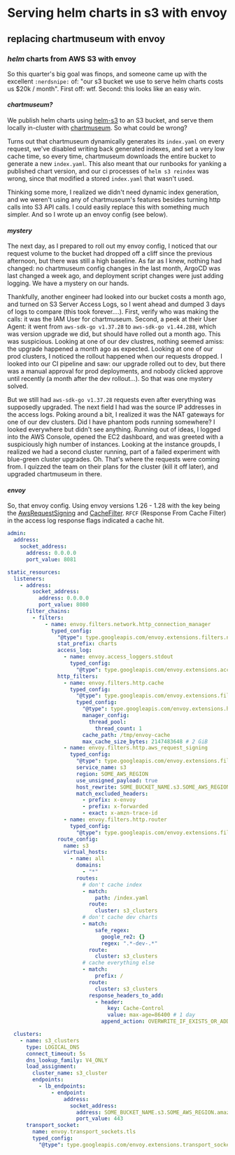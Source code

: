 # Serving helm charts in s3 with envoy

## replacing chartmuseum with envoy

### _helm_ charts from AWS S3 with envoy

So this quarter's big goal was finops,
and someone came up with the excellent `:nerdsnipe:` of:
"our s3 bucket we use to serve helm charts costs us $20k / month".
First off: wtf.
Second: this looks like an easy win.

#### _chartmuseum?_

We publish helm charts using [helm-s3](https://github.com/hypnoglow/helm-s3)
to an S3 bucket,
and serve them locally in-cluster with [chartmuseum](https://chartmuseum.com/).
So what could be wrong?

Turns out that chartmuseum dynamically generates its `index.yaml` on every request,
we've disabled writing back generated indexes,
and set a very low cache time,
so every time, chartmuseum downloads the entire bucket to generate a new `index.yaml`.
This also meant that our runbooks for yanking a published chart version,
and our ci processes of `helm s3 reindex` was wrong,
since that modified a stored `index.yaml` that wasn't used.

Thinking some more,
I realized we didn't need dynamic index generation,
and we weren't using any of chartmuseum's features besides turning http calls into S3 API calls.
I could easily replace this with something much simpler.
And so I wrote up an envoy config (see below).

#### _mystery_

The next day,
as I prepared to roll out my envoy config,
I noticed that our request volume to the bucket had dropped off a cliff since the previous afternoon,
but there was still a high baseline.
As far as I knew, nothing had changed:
no chartmuseum config changes in the last month,
ArgoCD was last changed a week ago,
and deployment script changes were just adding logging.
We have a mystery on our hands.

Thankfully, another engineer had looked into our bucket costs a month ago,
and turned on S3 Server Access Logs,
so I went ahead and dumped 3 days of logs to compare (this took forever....).
First, verify who was making the calls: it was the IAM User for chartmuseum.
Second, a peek at their User Agent: it went from `aws-sdk-go v1.37.28` to `aws-sdk-go v1.44.288`,
which was version upgrade we did, but should have rolled out a month ago.
This was suspicious.
Looking at one of our dev clustres, nothing seemed amiss: the upgrade happened a month ago as expected.
Looking at one of our prod clusters, I noticed the rollout happened when our requests dropped.
I looked into our CI pipeline and saw: our upgrade rolled out to dev,
but there was a manual approval for prod deployments,
and nobody clicked approve until recently (a month after the dev rollout...).
So that was one mystery solved.

But we still had `aws-sdk-go v1.37.28` requests even after everything was supposedly upgraded.
The next field I had was the source IP addresses in the access logs.
Poking around a bit, I realized it was the NAT gateways for one of our dev clusters.
Did I have phantom pods running somewhere?
I looked everywhere but didn't see anything.
Running out of ideas, I logged into the AWS Console, opened the EC2 dashboard,
and was greeted with a suspiciously high number of instances.
Looking at the instance groupds,
I realized we had a second cluster running,
part of a failed experiment with blue-green cluster upgrades.
Oh.
That's where the requests were coming from.
I quizzed the team on their plans for the cluster (kill it off later),
and upgraded chartmuseum in there.

#### _envoy_

So, that envoy config.
Using envoy versions 1.26 - 1.28
with the key being the
[AwsRequestSigning](https://www.envoyproxy.io/docs/envoy/latest/configuration/http/http_filters/aws_request_signing_filter)
and [CacheFilter](https://www.envoyproxy.io/docs/envoy/latest/configuration/http/http_filters/cache_filter).
`RFCF` (Response From Cache Filter) in the access log response flags indicated a cache hit.

```yaml
admin:
  address:
    socket_address:
      address: 0.0.0.0
      port_value: 8081

static_resources:
  listeners:
    - address:
        socket_address:
          address: 0.0.0.0
          port_value: 8080
      filter_chains:
        - filters:
            - name: envoy.filters.network.http_connection_manager
              typed_config:
                "@type": type.googleapis.com/envoy.extensions.filters.network.http_connection_manager.v3.HttpConnectionManager
                stat_prefix: charts
                access_log:
                  - name: envoy.access_loggers.stdout
                    typed_config:
                      "@type": type.googleapis.com/envoy.extensions.access_loggers.stream.v3.StdoutAccessLog
                http_filters:
                  - name: envoy.filters.http.cache
                    typed_config:
                      "@type": type.googleapis.com/envoy.extensions.filters.http.cache.v3.CacheConfig
                      typed_config:
                        "@type": type.googleapis.com/envoy.extensions.http.cache.file_system_http_cache.v3.FileSystemHttpCacheConfig
                        manager_config:
                          thread_pool:
                            thread_count: 1
                        cache_path: /tmp/envoy-cache
                        max_cache_size_bytes: 2147483648 # 2 GiB
                  - name: envoy.filters.http.aws_request_signing
                    typed_config:
                      "@type": type.googleapis.com/envoy.extensions.filters.http.aws_request_signing.v3.AwsRequestSigning
                      service_name: s3
                      region: SOME_AWS_REGION
                      use_unsigned_payload: true
                      host_rewrite: SOME_BUCKET_NAME.s3.SOME_AWS_REGION.amazonaws.com
                      match_excluded_headers:
                        - prefix: x-envoy
                        - prefix: x-forwarded
                        - exact: x-amzn-trace-id
                  - name: envoy.filters.http.router
                    typed_config:
                      "@type": type.googleapis.com/envoy.extensions.filters.http.router.v3.Router
                route_config:
                  name: s3
                  virtual_hosts:
                    - name: all
                      domains:
                        - "*"
                      routes:
                        # don't cache index
                        - match:
                            path: /index.yaml
                          route:
                            cluster: s3_clusters
                        # don't cache dev charts
                        - match:
                            safe_regex:
                              google_re2: {}
                              regex: ".*-dev-.*"
                          route:
                            cluster: s3_clusters
                        # cache everything else
                        - match:
                            prefix: /
                          route:
                            cluster: s3_clusters
                          response_headers_to_add:
                            - header:
                                key: Cache-Control
                                value: max-age=86400 # 1 day
                              append_action: OVERWRITE_IF_EXISTS_OR_ADD

  clusters:
    - name: s3_clusters
      type: LOGICAL_DNS
      connect_timeout: 5s
      dns_lookup_family: V4_ONLY
      load_assignment:
        cluster_name: s3_cluster
        endpoints:
          - lb_endpoints:
              - endpoint:
                  address:
                    socket_address:
                      address: SOME_BUCKET_NAME.s3.SOME_AWS_REGION.amazonaws.com
                      port_value: 443
      transport_socket:
        name: envoy.transport_sockets.tls
        typed_config:
          "@type": type.googleapis.com/envoy.extensions.transport_sockets.tls.v3.UpstreamTlsContext
```
